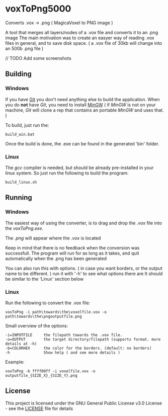 # voxToPng5000

Converts .vox -> .png  ( MagicaVoxel to PNG image )

A tool that merges all layers/nodes of a .vox file and converts it to an .png image
The main motivation was to create an easyer way of reading .vox files in general, and to save disk space. 
( a .vox file of 30kb will change into an 500b .png file )

// TODO Add some screenshots

## Building

### Windows
If you have [Git](https://git-scm.com) you don't need anything else to build the application.
When you do **not** have *Git*, you need to install [MinGW](http://www.mingw.org)
( if *MinGW* is not on your machine, *Git* will clone a rep that contains an portable *MinGW* and uses that. )

To build, just run the:
```
build_win.bat
```

Once the build is done, the .exe can be found in the generated 'bin' folder.

### Linux

The *gcc* compiler is needed, but should be already pre-installed in your linux system.
So just run the following to build the program:
```
build_linux.sh
```

## Running

### Windows
The easiest way of using the converter, is to drag and drop the *.vox* file into the *voxToPng.exe*.

The *.png* will appear where the *.vox* is located

Keep in mind that there is no feedback when the conversion was successfull. The program will run for as long as it takes, and quit automatically when the .png has been generated

You can also run this with options. ( in case you want borders, or the output name to be different. ) run it with '-h' to see what options there are
It should be similar to the 'Linux' section below

### Linux
Run the following to convert the .vox file:

```
voxToPng -i path\towards\the\voxelfile.vox -o path\towards\the\pngoutputfile.png
```

Small overview of the options:
```
-i=INPUTFILE     the filepath towards the .vox file.
-o=OUTPUT        the target directory/filepath (supports format. more details at -h)
-b=COLORHEX      the color for the borders. (default: no borders)
-h               Show help ( and see more details )
```
Example: 
```
voxToPng -b ffff00ff -i voxelfile.vox -o outputfile_{SIZE_X}_{SIZE_Y}.png
```

## License

This project is licensed under the GNU General Public License v3.0 License - see the [LICENSE](LICENSE) file for details
